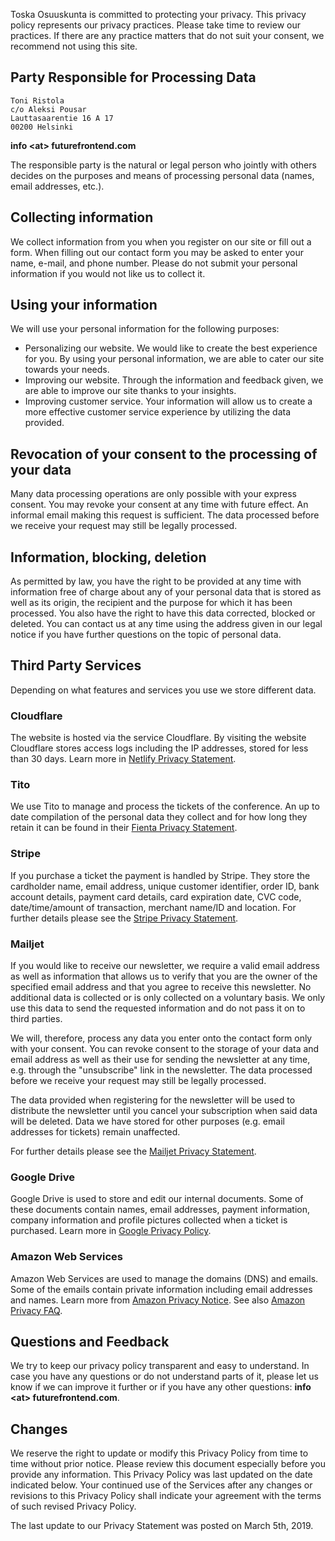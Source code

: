 Toska Osuuskunta is committed to protecting your privacy. This privacy policy represents our privacy practices. Please take time to review our practices. If there are any practice matters that do not suit your consent, we recommend not using this site.

## Party Responsible for Processing Data

```
Toni Ristola
c/o Aleksi Pousar
Lauttasaarentie 16 A 17
00200 Helsinki
```

**info \<at> futurefrontend.com**

The responsible party is the natural or legal person who jointly with others decides on the purposes and means of processing personal data (names, email addresses, etc.).

## Collecting information

We collect information from you when you register on our site or fill out a form. When filling out our contact form you may be asked to enter your name, e-mail, and phone number. Please do not submit your personal information if you would not like us to collect it.

## Using your information

We will use your personal information for the following purposes:

* Personalizing our website. We would like to create the best experience for you. By using your personal information, we are able to cater our site towards your needs.
* Improving our website. Through the information and feedback given, we are able to improve our site thanks to your insights.
* Improving customer service. Your information will allow us to create a more effective customer service experience by utilizing the data provided.

## Revocation of your consent to the processing of your data

Many data processing operations are only possible with your express consent. You may revoke your consent at any time with future effect. An informal email making this request is sufficient. The data processed before we receive your request may still be legally processed.

## Information, blocking, deletion

As permitted by law, you have the right to be provided at any time with information free of charge about any of your personal data that is stored as well as its origin, the recipient and the purpose for which it has been processed. You also have the right to have this data corrected, blocked or deleted. You can contact us at any time using the address given in our legal notice if you have further questions on the topic of personal data.

## Third Party Services

Depending on what features and services you use we store different data.

### Cloudflare

The website is hosted via the service Cloudflare. By visiting the website Cloudflare stores access logs including the IP addresses, stored for less than 30 days. Learn more in [Netlify Privacy Statement](https://www.cloudflare.com/privacypolicy/).

### Tito

We use Tito to manage and process the tickets of the conference. An up to date compilation of the personal data they collect and for how long they retain it can be found in their [Fienta Privacy Statement](https://ti.to/privacy).

### Stripe

If you purchase a ticket the payment is handled by Stripe. They store the cardholder name, email address, unique customer identifier, order ID, bank account details, payment card details, card expiration date, CVC code, date/time/amount of transaction, merchant name/ID and location. For further details please see the [Stripe Privacy Statement](https://stripe.com/at/privacy/).

### Mailjet

If you would like to receive our newsletter, we require a valid email address as well as information that allows us to verify that you are the owner of the specified email address and that you agree to receive this newsletter. No additional data is collected or is only collected on a voluntary basis. We only use this data to send the requested information and do not pass it on to third parties.

We will, therefore, process any data you enter onto the contact form only with your consent. You can revoke consent to the storage of your data and email address as well as their use for sending the newsletter at any time, e.g. through the "unsubscribe" link in the newsletter. The data processed before we receive your request may still be legally processed.

The data provided when registering for the newsletter will be used to distribute the newsletter until you cancel your subscription when said data will be deleted. Data we have stored for other purposes (e.g. email addresses for tickets) remain unaffected.

For further details please see the [Mailjet Privacy Statement](https://www.mailjet.com/legal/privacy-policy/).

### Google Drive

Google Drive is used to store and edit our internal documents. Some of these documents contain names, email addresses, payment information, company information and profile pictures collected when a ticket is purchased. Learn more in [Google Privacy Policy](https://policies.google.com/privacy?hl=en-GB).

### Amazon Web Services

Amazon Web Services are used to manage the domains (DNS) and emails. Some of the emails contain private information including email addresses and names. Learn more from [Amazon Privacy Notice](https://aws.amazon.com/privacy/). See also [Amazon Privacy FAQ](https://aws.amazon.com/compliance/data-privacy-faq/).

## Questions and Feedback

We try to keep our privacy policy transparent and easy to understand. In case you have any questions or do not understand parts of it, please let us know if we can improve it further or if you have any other questions: **info \<at> futurefrontend.com**.

## Changes

We reserve the right to update or modify this Privacy Policy from time to time without prior notice. Please review this document especially before you provide any information. This Privacy Policy was last updated on the date indicated below. Your continued use of the Services after any changes or revisions to this Privacy Policy shall indicate your agreement with the terms of such revised Privacy Policy.

The last update to our Privacy Statement was posted on March 5th, 2019.
